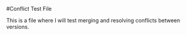 #Conflict Test File

This is a file where I will test merging and resolving conflicts between versions.
